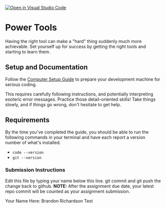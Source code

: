 [![Open in Visual Studio Code](https://classroom.github.com/assets/open-in-vscode-718a45dd9cf7e7f842a935f5ebbe5719a5e09af4491e668f4dbf3b35d5cca122.svg)](https://classroom.github.com/online_ide?assignment_repo_id=13597457&assignment_repo_type=AssignmentRepo)
# Power Tools

Having the right tool can make a "hard" thing suddenly much more achievable. Set yourself up for success by getting the right tools and starting to learn them.

## Setup and Documentation

Follow the [Computer Setup Guide](https://curriculum-wlk2.onrender.com/CS_Curriculum/Module_1/Week%2000_HTML%20CSS%20GIT/Week%2000_HTML%20CSS%20GIT_Day%2001/Setup/) to prepare your development machine for serious coding.

This requires carefully following instructions, and potentially interpreting esoteric error messages. Practice those detail-oriented skills! Take things slowly, and if things go wrong, don't hesitate to get help.

## Requirements

By the time you've completed the guide, you should be able to run the following commands in your terminal and have each report a version number of what's installed.

- `code --version`
- `git --version`


### Submission Instructions

Edit this file by typing your name below this line. git commit and git push the change back to github. 
**NOTE:** After the assignment due date, your latest repo commit will be counted as your assignment submission.



Your Name Here: Brandon Richardson
Test